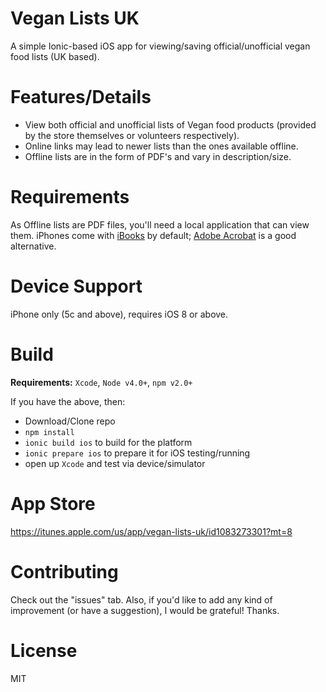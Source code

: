 # Vegan Lists UK 

A simple Ionic-based iOS app for viewing/saving official/unofficial vegan food lists (UK based).

# Features/Details
* View both official and unofficial lists of Vegan food products (provided by the store themselves or volunteers respectively).
* Online links may lead to newer lists than the ones available offline.
* Offline lists are in the form of PDF's and vary in description/size.


# Requirements

As Offline lists are PDF files, you'll need a local application that can view them. iPhones come with [iBooks](https://support.apple.com/en-gb/HT201478) by default; [Adobe Acrobat](https://itunes.apple.com/gb/app/adobe-acrobat-reader/id469337564?mt=8) is a good alternative.

# Device Support

iPhone only (5c and above), requires iOS 8 or above.

# Build

**Requirements:** `Xcode`, `Node v4.0+`, `npm v2.0+`
   
If you have the above, then:

* Download/Clone repo
* `npm install`
* `ionic build ios` to build for the platform
* `ionic prepare ios` to prepare it for iOS testing/running
* open up `Xcode` and test via device/simulator

# App Store

https://itunes.apple.com/us/app/vegan-lists-uk/id1083273301?mt=8

# Contributing

Check out the "issues" tab. Also, if you'd like to add any kind of improvement (or have a suggestion), I would be grateful! Thanks.

# License

MIT
